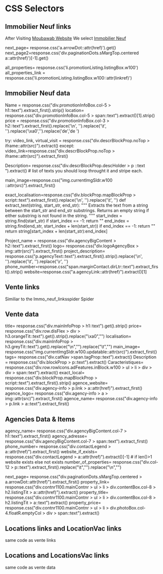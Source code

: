 # CSS Selectors


## Immobilier Neuf links 

<p> After Visiting <a href="https://www.mubawab.ma/">Moubawab Website</a> We select <a href="https://www.mubawab.ma/fr/listing-promotion">Immobilier Neuf </a> </p>

next_page= response.css('a.arrowDot::attr(href)').get()
next_page2=response.css('div.paginationDots.sMargTop.centered a::attr(href)')[-1].get()

all_properties= response.css('li.promotionListing.listingBox.w100')
all_properties_link = response.css('li.promotionListing.listingBox.w100::attr(linkref)')

## Immobilier Neuf data 
Name = response.css("div.promotionInfoBox.col-5 > h1::text").extract_first().strip()
location= response.css("div.promotionInfoBox.col-5 > span::text").extract()[1].strip()
price = response.css("div.promotionInfoBox.col-3 > h2::text").extract_first().replace('\n', '').replace('\t', '').replace('\xa0','').replace('de','de ')

try:
    video_link, virtual_visit = response.css("div.descrBlockProp.noTop > iframe::attr(src)").extract()
except:
    video_link=response.css("div.descrBlockProp.noTop > iframe::attr(src)").extract_first()


Description= response.css("div.descrBlockProp.descHolder > p ::text ").extract() # list of texts you should loop throught it and stripe each.
 
main_image=response.css("img.currentImgSldr.w100 ::attr(src)").extract_first()

exact_localisation=response.css("div.blockProp.mapBlockProp > script::text").extract_first().replace('\n', '').replace('\t', '')
def extract_text(string, start_str, end_str):
    """
    Extracts the text from a string between the start_str and end_str substrings.
    Returns an empty string if either substring is not found in the string.
    """
    start_index = string.find(start_str)
    if start_index == -1:
        return ""
    end_index = string.find(end_str, start_index + len(start_str))
    if end_index == -1:
        return ""
    return string[start_index + len(start_str):end_index]

Project_name = response.css("div.agencyBigContent > h2::text").extract_first()
logo= response.css("div.logoAgencyBox > img::attr(src)").extract_first()
project_description= response.css("p.agencyText::text").extract_first().strip().replace('\n', '').replace('\t', '').replace('\r', '')
phone_number=response.css("span.marginContact.dirLtr::text").extract_first().strip()
website=response.css("a.agencyLink::attr(href)").extract()[1]

## Vente links
Similiar to the Immo_neuf_linksspider Spider

## Vente data

title= response.css("div.mainInfoProp > h1::text").get().strip()
price= response.css("div.row.disFlex > div > h3.orangeTit::text").get().strip().replace("\xa0","")
localisation= response.css("div.mainInfoProp > h3.greyTit::text").get().replace("\n","").replace("\t","")
main_image= response.css("img.currentImgSldr.w100.updatable::attr(src)").extract_first()
tags= response.css("div.catNav >span.tagProp::text").extract()
Description = response.css("div.blockProp > p::text").extract()
Caracteristiques= response.css("div.row.rowIcons.adFeatures.inBlock.w100 > ul > li > div > div > span::text").extract() 
exact_local= response.css("div.blockProp.mapBlockProp > script::text").extract_first().strip()
agence_website= response.css("div.agency-info > p.link > a::attr(href)").extract_first()
agence_logo= response.css("div.agency-info > a > img::attr(src)").extract_first()
agence_name= response.css("div.agency-info > p.link > a::text").extract_first()

## Agencies Data & Items

agency_name= response.css("div.agencyBigContent.col-7 > h1::text").extract_first()
agency_adresse= response.css("div.agencyBigContent.col-7 > span::text").extract_first()
phone_number= response.css("div.contactLegend > a::attr(href)").extract_first()
website_if_exists= response.css("div.contactLegend > a::attr(href)").extract()[-1] # if len()>1 website exists else not exists
number_of_properties= response.css("div.col-12 > p::text").extract_first().replace("\t","").replace("\n","")

next_page= response.css("div.paginationDots.sMargTop.centered > a.arrowDot::attr(href)").extract_first()
property_link= response.css("div.contnr1100.mainContnr > ul > li > div.contentBox.col-8 > h2.listingTit > a::attr(href)").extract()
property_title= response.css("div.contnr1100.mainContnr > ul > li > div.contentBox.col-8 > h2.listingTit > a::text").extract()
property_price= response.css("div.contnr1100.mainContnr > ul > li > div.photoBox.col-4.floatR.emptyCol > div > span::text").extract()

## Locations links and LocationVac links

same code as vente links

## Locations and LocationsVac links

same code as vente data
